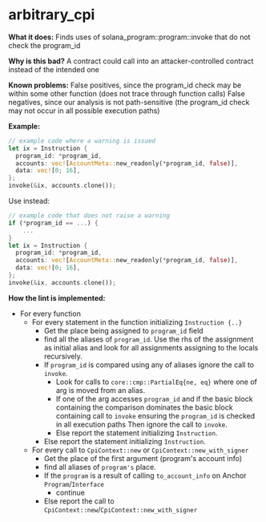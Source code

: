 # arbitrary_cpi

**What it does:**
Finds uses of solana_program::program::invoke that do not check the program_id

**Why is this bad?**
A contract could call into an attacker-controlled contract instead of the intended one

**Known problems:**
False positives, since the program_id check may be within some other function (does not
trace through function calls)
False negatives, since our analysis is not path-sensitive (the program_id check may not
occur in all possible execution paths)

**Example:**

```rust
// example code where a warning is issued
let ix = Instruction {
  program_id: *program_id,
  accounts: vec![AccountMeta::new_readonly(*program_id, false)],
  data: vec![0; 16],
};
invoke(&ix, accounts.clone());

```

Use instead:

```rust
// example code that does not raise a warning
if (*program_id == ...) {
    ...
}
let ix = Instruction {
  program_id: *program_id,
  accounts: vec![AccountMeta::new_readonly(*program_id, false)],
  data: vec![0; 16],
};
invoke(&ix, accounts.clone());
```

**How the lint is implemented:**

- For every function
  - For every statement in the function initializing `Instruction {..}`
    - Get the place being assigned to `program_id` field
    - find all the aliases of `program_id`. Use the rhs of the assignment as initial
      alias and look for all assignments assigning to the locals recursively.
    - If `program_id` is compared using any of aliases ignore the call to `invoke`.
      - Look for calls to `core::cmp::PartialEq{ne, eq}` where one of arg is moved
        from an alias.
      - If one of the arg accesses `program_id` and if the basic block containing the
        comparison dominates the basic block containing call to `invoke` ensuring the
        `program_id` is checked in all execution paths Then ignore the call to `invoke`.
      - Else report the statement initializing `Instruction`.
    - Else report the statement initializing `Instruction`.
  - For every call to `CpiContext::new` or `CpiContext::new_with_signer`
    - Get the place of the first argument (program's account info)
    - find all aliases of `program's` place.
    - If the `program` is a result of calling `to_account_info` on Anchor `Program`/`Interface`
      - continue
    - Else report the call to `CpiContext::new`/`CpiContext::new_with_signer`
